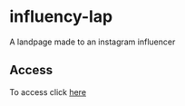 # influency-lap

A landpage made to an instagram influencer

## Access

To access click [here](https://samuel-alves21.github.io/influency-lap/)
